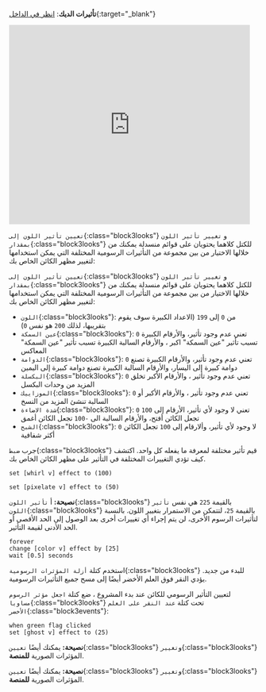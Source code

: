 **تأثيرات الديك**: [انظر في الداخل](https://scratch.mit.edu/projects/435730522/editor){:target="_blank"}

<div class="scratch-preview">
  <iframe allowtransparency="true" width="485" height="402" src="https://scratch.mit.edu/projects/embed/435730522/?autostart=false" frameborder="0"></iframe>
</div>


`تعيين تأثير اللون إلى`{:class="block3looks"} و `تغيير تأثير اللون بمقدار`{:class="block3looks"} للكتل كلاهما يحتويان على قوائم منسدلة يمكنك من خلالها الاختيار من بين مجموعة من التأثيرات الرسومية المختلفة التي يمكن استخدامها لتغيير مظهر الكائن الخاص بك:

`تعيين تأثير اللون إلى`{:class="block3looks"} و `تغيير تأثير اللون بمقدار`{:class="block3looks"} للكتل كلاهما يحتويان على قوائم منسدلة يمكنك من خلالها الاختيار من بين مجموعة من التأثيرات الرسومية المختلفة التي يمكن استخدامها لتغيير مظهر الكائن الخاص بك:


+ `اللون`{:class="block3looks"}: من `0` إلى `199` (الاعداد الكبيرة سوف يقوم بتقريبها، لذلك `200` هو نفس `0`)
+ `عين السمكة`{:class="block3looks"}: `0` تعني عدم وجود تأثير، والأرقام الكبيرة تسبب تأثير "عين السمكة" اكبر ، والأرقام السالبة الكبيرة تسبب تأثير "عين السمكة" المعاكس
+ `الدوامة`{:class="block3looks"}: `0` تعني عدم وجود تأثير، والأرقام الكبيرة تصنع دوامة كبيرة إلى اليسار، والأرقام السالبة الكبيرة تصنع دوامة كبيرة إلى اليمين
+ `البكسلة`{:class="block3looks"}: `0` تعني عدم وجود تأثير ، والأرقام الأكبر تخلق المزيد من وحدات البكسل
+ `الموزاييك`{:class="block3looks"}: `0` تعني عدم وجود تأثير ، والأرقام الأكبر أو السالبة تنشئ المزيد من النسخ
+ `شدة الاضاءة`{:class="block3looks"}: `0` تعني لا وجود لأي تأثير، الأرقام إلى `100` تجعل الكائن أفتح، والأرقام السالبة الى `-100` تجعل الكائن أغمق
+ `الشبح`{:class="block3looks"}: `0` لا وجود لأي تأثير، وألارقام إلى `100` تجعل الكائن أكثر شفافية

جرب `ضبط`{:class="block3looks"} قيم تأثير مختلفة لمعرفة ما يفعله كل واحد. اكتشف كيف تؤدي التغييرات المختلفة في التأثير على مظهر الكائن الخاص بك.

```blocks3
set [whirl v] effect to (100)

set [pixelate v] effect to (50)
```

**نصيحة:** أ `تأثير اللون`{:class="block3looks"} بالقيمة `225` هي نفس `تأثير اللون`{:class="block3looks"} بالقيمة `25`، لتتمكن من الاستمرار بتغيير اللون. بالنسبة لتأثيرات الرسوم الأخرى، لن يتم إجراء أي تغييرات أخرى بعد الوصول إلى الحد الأقصى أو الحد الأدنى لقيمة التأثير.

```blocks3
forever
change [color v] effect by [25]
wait [0.5] seconds
```

استخدم كتلة `أزلة المؤثرات الرسومية`{:class="block3looks"} للبدء من جديد. يؤدي النقر فوق العلم الأخضر أيضًا إلى مسح جميع التأثيرات الرسومية.

لتعيين التأثير الرسومي للكائن عند بدء المشروع ، ضع كتلة `اجعل مؤثر الرسوم مساويا`{:class="block3looks"} تحت كتلة `عند النقر على العلم الأخضر`{:class="block3events"}:

```blocks3
when green flag clicked
set [ghost v] effect to (25)
```


**نصيحة:** يمكنك أيضًا `تعيين`{:class="block3looks"} و`تغيير`{:class="block3looks"} المؤثرات الصورية **للمنصة**.


**نصيحة:** يمكنك أيضًا `تعيين`{:class="block3looks"} و`تغيير`{:class="block3looks"} المؤثرات الصورية **للمنصة**.

